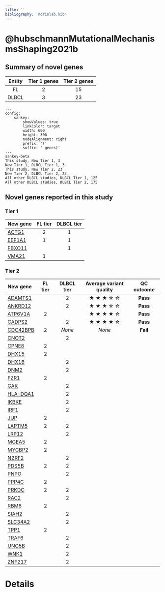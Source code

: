 ```yaml
---
title: ''
bibliography: 'morinlab.bib'
---
```


# @hubschmannMutationalMechanismsShaping2021b
## Summary of novel genes

|Entity| Tier 1 genes| Tier 2 genes|
|:-:|:-:|:-:|
|FL|2|15|
|DLBCL|3|23|
```mermaid
---
config:
    sankey:
        showValues: true
        linkColor: target
        width: 600
        height: 300
        nodeAlignment: right
        prefix: '('
        suffix: ' genes)'
---
sankey-beta
This study, New Tier 1, 3
New Tier 1, DLBCL Tier 1, 3
This study, New Tier 2, 23
New Tier 2, DLBCL Tier 2, 23
All other DLBCL studies, DLBCL Tier 1, 125
All other DLBCL studies, DLBCL Tier 2, 175
```

## Novel genes reported in this study

### Tier 1
|New gene|FL tier|DLBCL tier|
|:-|:-:|:-:|
|[ACTG1](../ACTG1)|2 |1 |
|[EEF1A1](../EEF1A1)|1 |1 |
|[FBXO11](../FBXO11)| |1 |
|[VMA21](../VMA21)|1 | |

### Tier 2
|New gene|FL tier|DLBCL tier|Average variant quality|QC outcome|
|:-|:-:|:-:|:-:|:-:|
|[ADAMTS1](../ADAMTS1)| |2 |&starf; &starf; &starf; &star; &star; | **Pass** |
|[ANKRD12](../ANKRD12)| |2 |&starf; &starf; &starf; &star; &star; | **Pass** |
|[ATP6V1A](../ATP6V1A)|2 | |&starf; &starf; &starf; &starf; &star; | **Pass** |
|[CADPS2](../CADPS2)| |2 |&starf; &starf; &starf; &starf; &star; | **Pass** |
|[CDC42BPB](../CDC42BPB)|2 | *None* | *None* | **Fail** |
|[CNOT2](../CNOT2)| |2 |||
|[CPNE8](../CPNE8)|2 | |||
|[DHX15](../DHX15)|2 | |||
|[DHX16](../DHX16)| |2 |||
|[DNM2](../DNM2)| |2 |||
|[FZR1](../FZR1)|2 | |||
|[GAK](../GAK)| |2 |||
|[HLA-DQA1](../HLA-DQA1)| |2 |||
|[IKBKE](../IKBKE)| |2 |||
|[IRF1](../IRF1)| |2 |||
|[JUP](../JUP)|2 | |||
|[LAPTM5](../LAPTM5)|2 |2 |||
|[LRP12](../LRP12)| |2 |||
|[MGEA5](../MGEA5)|2 | |||
|[MYCBP2](../MYCBP2)|2 | |||
|[N2RF2](../N2RF2)| |2 |||
|[PDS5B](../PDS5B)|2 |2 |||
|[PNPO](../PNPO)| |2 |||
|[PPP4C](../PPP4C)|2 | |||
|[PRKDC](../PRKDC)|2 |2 |||
|[RAC2](../RAC2)| |2 |||
|[RBM6](../RBM6)|2 | |||
|[SIAH2](../SIAH2)| |2 |||
|[SLC34A2](../SLC34A2)| |2 |||
|[TPP1](../TPP1)|2 | |||
|[TRAF6](../TRAF6)| |2 |||
|[UNC5B](../UNC5B)| |2 |||
|[WNK1](../WNK1)| |2 |||
|[ZNF217](../ZNF217)| |2 |||


# Details


